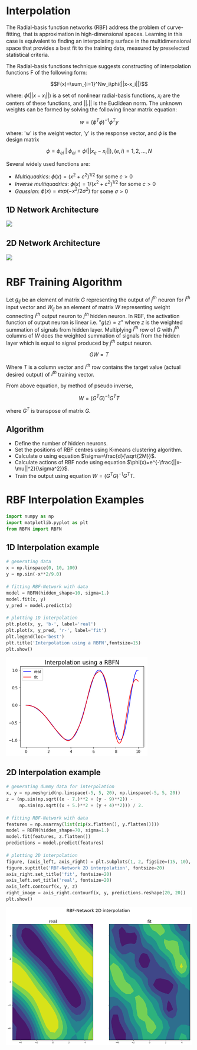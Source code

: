 

Interpolation
========================================================

The Radial-basis function networks (RBF) address the problem of curve-ﬁtting, that is
approximation in high-dimensional spaces. Learning in this case is equivalent to ﬁnding an
interpolating surface in the multidimensional space that provides a best ﬁt to the training data,
measured by preselected statistical criteria.

The Radial-basis functions technique suggests constructing of interpolation functions F of the following form:

$$F(x)=\sum_{i=1}^Nw_i\phi(||x-x_i||)$$ 

where: $\phi(||x-x_i||)$ is a set of nonlinear radial-basis functions, $x_i$ are the centers of these functions, and ||.|| is the Euclidean norm.
The unknown weights can be formed by solving the following linear matrix equation: 

$$w=(\phi^T\phi)^{-1}\phi^T y$$ 

where: 'w' is the weight vector, 'y' is the response vector, and $\phi$ is the design matrix 

$$\phi=\phi_{ei}\ |\ \phi_{ei}=\phi(||x_e-x_i||), (e,i)=1,2,...,N$$

Several widely used functions are:
- *Multiquadrics*:  $\phi(x)=(x^2+c^2)^{1/2}$ for some $c>0$
- *Inverse multiquadrics*:  $\phi(x)=1/(x^2+c^2)^{1/2}$ for some $c>0$
- *Gaussian*:  $\phi(x)=exp(-x^2/2\sigma^2)$ for some $\sigma>0$



## 1D Network Architecture


<img src="1d.png"/>




## 2D Network Architecture


<img src="2d.png"/>





RBF Training Algorithm
========================================================

Let $g_{ij}$ be an element of matrix $G$ representing the output of $j^{th}$ neuron for $i^{th}$ input vector and $W_{ij}$ be an element of matrix $W$ representing weight connecting $i^{th}$ output neuron to $j^{th}$ hidden neuron. In RBF, the activation function of output neuron is linear i.e. "$g(z)=z$" where $z$ is the weighted summation of signals from hidden layer. Multiplying $i^{th}$ row of $G$ with $j^{th}$ columns of $W$ does the weighted summation of signals from the hidden layer which is equal to signal produced by $j^{th}$ output neuron.

$$GW=T$$

Where $T$ is a column vector and $i^{th}$ row contains the target value (actual desired output) of $i^{th}$ training vector.

From above equation, by method of pseudo inverse,

$$W=(G^T G)^{-1}G^T T$$

where $G^T$ is transpose of matrix $G$.

## Algorithm

- Define the number of hidden neurons.
- Set the positions of RBF centres using K-means clustering algorithm.
- Calculate σ using equation $\sigma=\frac{d}{\sqrt{2M}}$.
- Calculate actions of RBF node using equation $\phi(x)=e^{-\frac{||x-\mu||^2}{\sigma^2}}$. 
- Train the output using equation $W=(G^T G)^{-1}G^T T$.



# RBF Interpolation Examples


```python
import numpy as np
import matplotlib.pyplot as plt
from RBFN import RBFN
```

## 1D Interpolation example


```python
# generating data
x = np.linspace(0, 10, 100)
y = np.sin(-x**2/9.0)

# fitting RBF-Network with data
model = RBFN(hidden_shape=10, sigma=1.)
model.fit(x, y)
y_pred = model.predict(x)

# plotting 1D interpolation
plt.plot(x, y, 'b-', label='real')
plt.plot(x, y_pred, 'r-', label='fit')
plt.legend(loc='best')
plt.title('Interpolation using a RBFN',fontsize=15)
plt.show()
```


![png](RadialBasisNotes_files/RadialBasisNotes_4_0.png)


## 2D Interpolation example


```python
# generating dummy data for interpolation
x, y = np.meshgrid(np.linspace(-5, 5, 20), np.linspace(-5, 5, 20))
z = (np.sin(np.sqrt((x - 7.)**2 + (y - 9)**2)) -
     np.sin(np.sqrt((x + 5.)**2 + (y + 4)**2))) / 2.

# fitting RBF-Network with data
features = np.asarray(list(zip(x.flatten(), y.flatten())))
model = RBFN(hidden_shape=70, sigma=1.)
model.fit(features, z.flatten())
predictions = model.predict(features)

# plotting 2D interpolation
figure, (axis_left, axis_right) = plt.subplots(1, 2, figsize=(15, 10), sharey=True)
figure.suptitle('RBF-Network 2D interpolation', fontsize=20)
axis_right.set_title('fit', fontsize=20)
axis_left.set_title('real', fontsize=20)
axis_left.contourf(x, y, z)
right_image = axis_right.contourf(x, y, predictions.reshape(20, 20))
plt.show()
```


![png](RadialBasisNotes_files/RadialBasisNotes_6_0.png)

